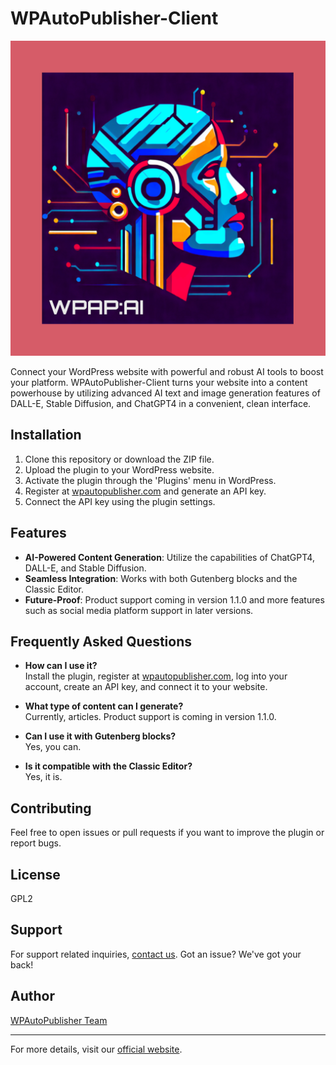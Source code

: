 # WPAutoPublisher-Client

![Plugin Logo](logo.png)

Connect your WordPress website with powerful and robust AI tools to boost your platform. WPAutoPublisher-Client turns your website into a content powerhouse by utilizing advanced AI text and image generation features of DALL-E, Stable Diffusion, and ChatGPT4 in a convenient, clean interface.

## Installation

1. Clone this repository or download the ZIP file.
2. Upload the plugin to your WordPress website.
3. Activate the plugin through the 'Plugins' menu in WordPress.
4. Register at [wpautopublisher.com](https://wpautopublisher.com) and generate an API key.
5. Connect the API key using the plugin settings.

## Features

- **AI-Powered Content Generation**: Utilize the capabilities of ChatGPT4, DALL-E, and Stable Diffusion.
- **Seamless Integration**: Works with both Gutenberg blocks and the Classic Editor.
- **Future-Proof**: Product support coming in version 1.1.0 and more features such as social media platform support in later versions.

## Frequently Asked Questions

- **How can I use it?**  
  Install the plugin, register at [wpautopublisher.com](https://wpautopublisher.com), log into your account, create an API key, and connect it to your website.

- **What type of content can I generate?**  
  Currently, articles. Product support is coming in version 1.1.0.

- **Can I use it with Gutenberg blocks?**  
  Yes, you can.

- **Is it compatible with the Classic Editor?**  
  Yes, it is.

## Contributing

Feel free to open issues or pull requests if you want to improve the plugin or report bugs.

## License

GPL2

## Support

For support related inquiries, [contact us](https://wpautopublisher.com/contact/). Got an issue? We've got your back!

## Author

[WPAutoPublisher Team](https://WPAutoPublisher.com)

---

For more details, visit our [official website](https://WPAutoPublisher.com).

